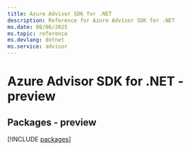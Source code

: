 ```yaml
---
title: Azure Advisor SDK for .NET
description: Reference for Azure Advisor SDK for .NET
ms.date: 08/06/2025
ms.topic: reference
ms.devlang: dotnet
ms.service: advisor
---
```

# Azure Advisor SDK for .NET - preview
## Packages - preview
[!INCLUDE [packages](advisor-index.md)]